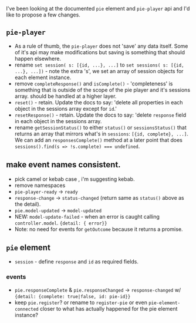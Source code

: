 I've been looking at the documented `pie` element and `pie-player` api and I'd like to propose a few changes. 

## `pie-player`

* As a rule of thumb, the `pie-player` does not 'save' any data itself. Some of it's api may make modifications but saving is something that should happen elsewhere. 
* rename `set session( s: [{id, ...}, ...]` to `set sessions( s: [{id, ...}, ...])` - note the extra 's', we set an array of session objects for each element instance.
* remove `completeResponse()` and `isComplete()` - 'completeness' is something that is outside of the scope of the pie player and it's sessions array. should be handled at a higher layer.
* `reset()` - retain. Update the docs to say: 'delete all properties in each object in the sessions array except for `id`.' 
* `resetResponse()` - retain. Update the docs to say: 'delete `response` field in each object in the sessions array.
* rename `getSessionStatus()` to either `status()` or `sessionsStatus()` that returns an array that mirrors what's in `sessions`: `[{id, complete}, ...]`. We can add an `responsesComplete()` method at a later point that does `sessions().find(s => !s.complete) === undefined`.
 
## make event names consistent. 
* pick camel or kebab case , i'm suggesting kebab.
* remove namespaces
* `pie-player-ready` -> `ready`
* `response-change` -> `status-changed` (return same as `status()` above as the detail).
* `pie.model-updated` -> `model-updated`
* NEW: `model-update-failed` - when an error is caught calling `controller.model`. `{detail: { error}}`
* Note: no need for events for `getOutcome` because it returns a promise.

## `pie` element
* `session` - define `response` and `id`  as required fields.

### events

* `pie.responseComplete` & `pie.responseChanged` -> `response-changed` w/ `{detail: {complete: true|false, id: pie-id}}`
* keep `pie.register`? or rename to `register-pie` or even `pie-element-connected` closer to what has actually happened for the pie element instance?
